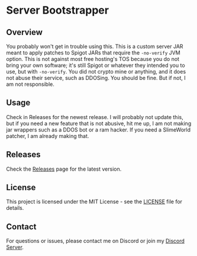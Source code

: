 # Server Bootstrapper

## Overview

You probably won't get in trouble using this. This is a custom server JAR meant to apply patches to Spigot JARs that require the `-no-verify` JVM option. This is not against most free hosting's TOS because you do not bring your own software; it's still Spigot or whatever they intended you to use, but with `-no-verify`. You did not crypto mine or anything, and it does not abuse their service, such as DDOSing. You should be fine. But if not, I am not responsible.

## Usage

Check in Releases for the newest release. I will probably not update this, but if you need a new feature that is not abusive, hit me up, I am not making jar wrappers such as a DDOS bot or a ram hacker. If you need a SlimeWorld patcher, I am already making that.

## Releases

Check the [Releases](https://github.com/HackerYijia/NoVerifyMCJar/releases) page for the latest version.

## License

This project is licensed under the MIT License - see the [LICENSE](LICENSE) file for details.

## Contact

For questions or issues, please contact me on Discord or join my [Discord Server](https://dsc.gg/jnreborn).
